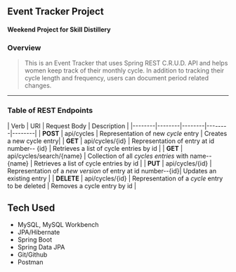 ## Event Tracker Project

#### Weekend Project for Skill Distillery

### Overview
> This is an Event Tracker that uses Spring REST C.R.U.D. API and helps women keep track of their monthly cycle. In addition to tracking their cycle length and frequency, users can document period related changes.

---
### Table of REST Endpoints
| Verb   |   URI  | Request Body | Description |
|--------|--------|--------|--------|--------|
| **POST** | api/cycles | Representation of new *cycle* entry | Creates a new cycle entry|
| **GET** | api/cycles/{id} | Representation of entry at id number-- {id} | Retrieves a list of cycle entries by id |
| **GET** | api/cycles/search/{name} | Collection of all *cycles entries* with name-- {name} | Retrieves a list of cycle entries by id |
| **PUT** | api/cycles/{id} | Representation of a *new version* of entry at id number--{id}| Updates an existing entry |
| **DELETE** | api/cycles/{id} | Representation of a *cycle* entry to be deleted | Removes a cycle entry by id |


## Tech Used
* MySQL, MySQL Workbench
* JPA/Hibernate
* Spring Boot
* Spring Data JPA
* Git/Github
* Postman

